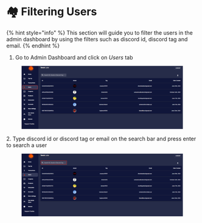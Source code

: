 # 🏘 Filtering Users

{% hint style="info" %}
This section will guide you to filter the users in the admin dashboard by using the filters such as discord id, discord tag and email.
{% endhint %}

1. Go to Admin Dashboard and click on _Users_ tab

<figure><img src="../.gitbook/assets/1 (14).png" alt=""><figcaption></figcaption></figure>

2\. Type discord id or discord tag or email on the search bar and press enter to search a user

<figure><img src="../.gitbook/assets/2 (2).png" alt=""><figcaption></figcaption></figure>
